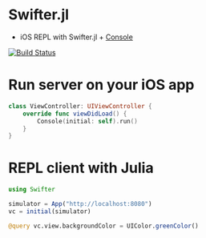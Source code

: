 # Swifter.jl

  * iOS REPL with Swifter.jl + [Console](https://github.com/wookay/Console)

  [![Build Status](https://api.travis-ci.org/wookay/Swifter.jl.svg?branch=master)](https://travis-ci.org/wookay/Swifter.jl)


# Run server on your iOS app
```swift
class ViewController: UIViewController {
    override func viewDidLoad() {
        Console(initial: self).run()
    }
}
```


# REPL client with Julia
```julia
using Swifter

simulator = App("http://localhost:8080")
vc = initial(simulator)

@query vc.view.backgroundColor = UIColor.greenColor()
```
